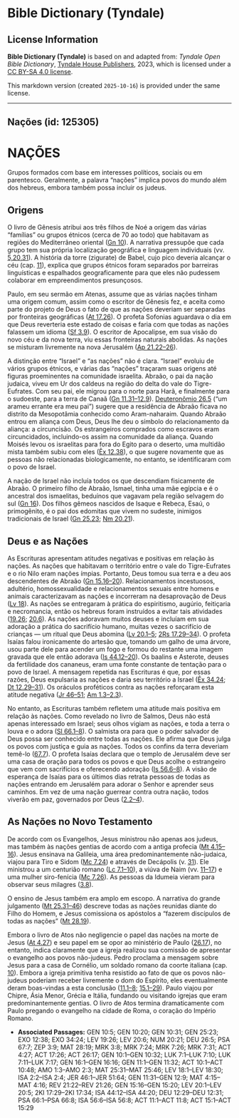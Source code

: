# Bible Dictionary (Tyndale)

## License Information

**Bible Dictionary (Tyndale)** is based on and adapted from: _Tyndale Open Bible Dictionary_, [Tyndale House Publishers](https://tyndaleopenresources.com/), 2023, which is licensed under a [CC BY-SA 4.0 license](https://creativecommons.org/licenses/by-sa/4.0/legalcode.en).

This markdown version (created `2025-10-16`) is provided under the same license.



--------------------------------

## Nações (id: 125305)

NAÇÕES
======

Grupos formados com base em interesses políticos, sociais ou em parentesco. Geralmente, a palavra “nações” implica povos do mundo além dos hebreus, embora também possa incluir os judeus.

Origens
-------

O livro de Gênesis atribui aos três filhos de Noé a origem das várias “famílias” ou grupos étnicos (cerca de 70 ao todo) que habitavam as regiões do Mediterrâneo oriental ([Gn 10](https://ref.ly/Gen10:1-Gen10:32)). A narrativa pressupõe que cada grupo tem sua própria localização geográfica e linguagem individuais (vv. [5,20,31](https://ref.ly/Gen10:5)). A história da torre (zigurate) de Babel, cujo pico deveria alcançar o céu (cap. [11](https://ref.ly/Gen11:1-Gen11:32)), explica que grupos étnicos foram separados por barreiras linguísticas e espalhados geograficamente para que eles não pudessem colaborar em empreendimentos presunçosos.

Paulo, em seu sermão em Atenas, assume que as várias nações tinham uma origem comum, assim como o escritor de Gênesis fez, e aceita como parte do projeto de Deus o fato de que as nações deveriam ser separadas por fronteiras geográficas ([At 17\.26](https://ref.ly/Acts17:26)). O profeta Sofonias aguardava o dia em que Deus reverteria este estado de coisas e faria com que todas as nações falassem um idioma ([Sf 3\.9](https://ref.ly/Zeph3:9)). O escritor de Apocalipse, em sua visão do novo céu e da nova terra, viu essas fronteiras naturais abolidas. As nações se misturam livremente na nova Jerusalém ([Ap 21\.22–26](https://ref.ly/Rev21:22-Rev21:26)).

A distinção entre “Israel” e “as nações” não é clara. “Israel” evoluiu de vários grupos étnicos, e várias das “nações” traçaram suas origens até figuras proeminentes na comunidade israelita. Abraão, o pai da nação judaica, viveu em Ur dos caldeus na região do delta do vale do Tigre\-Eufrates. Com seu pai, ele migrou para o norte para Harã, e finalmente para o sudoeste, para a terra de Canaã ([Gn 11\.31–12\.9](https://ref.ly/Gen11:31-Gen12:9)). [Deuteronômio 26\.5](https://ref.ly/Deut26:5) (“um arameu errante era meu pai”) sugere que a residência de Abraão ficava no distrito da Mesopotâmia conhecido como Aram\-naharaim. Quando Abraão entrou em aliança com Deus, Deus lhe deu o símbolo do relacionamento da aliança: a circuncisão. Os estrangeiros comprados como escravos eram circuncidados, incluindo\-os assim na comunidade da aliança. Quando Moisés levou os israelitas para fora do Egito para o deserto, uma multidão mista também subiu com eles ([Êx 12\.38](https://ref.ly/Exod12:38)), o que sugere novamente que as pessoas não relacionadas biologicamente, no entanto, se identificaram com o povo de Israel.

A nação de Israel não incluía todos os que descendiam fisicamente de Abraão. O primeiro filho de Abraão, Ismael, tinha uma mãe egípcia e é o ancestral dos ismaelitas, beduínos que vagavam pela região selvagem do sul ([Gn 16](https://ref.ly/Gen16:1-Gen16:16)). Dos filhos gêmeos nascidos de Isaque e Rebeca, Esaú, o primogênito, é o pai dos edomitas que vivem no sudeste, inimigos tradicionais de Israel ([Gn 25\.23](https://ref.ly/Gen25:23); [Nm 20\.21](https://ref.ly/Num20:21)).

Deus e as Nações
----------------

As Escrituras apresentam atitudes negativas e positivas em relação às nações. As nações que habitavam o território entre o vale do Tigre\-Eufrates e o rio Nilo eram nações ímpias. Portanto, Deus tomou sua terra e a deu aos descendentes de Abraão ([Gn 15\.16–20](https://ref.ly/Gen15:16-Gen15:20)). Relacionamentos incestuosos, adultério, homossexualidade e relacionamentos sexuais entre homens e animais caracterizavam as nações e incorreram na desaprovação de Deus ([Lv 18](https://ref.ly/Lev18:1-Lev18:30)). As nações se entregaram à prática do espiritismo, augúrio, feitiçaria e necromancia, então os hebreus foram instruídos a evitar tais atividades ([19\.26](https://ref.ly/Lev19:26); [20\.6](https://ref.ly/Lev20:6)). As nações adoravam muitos deuses e incluíam em sua adoração a prática do sacrifício humano, muitas vezes o sacrifício de crianças — um ritual que Deus abomina ([Lv 20\.1–5](https://ref.ly/Lev20:1-Lev20:5); [2Rs 17\.29–34](https://ref.ly/2Kgs17:29-2Kgs17:34)). O profeta Isaías falou ironicamente do artesão que, tomando um galho de uma árvore, usou parte dele para acender um fogo e formou do restante uma imagem gravada que ele então adorava ([Is 44\.12–20](https://ref.ly/Isa44:12-Isa44:20)). Os baalins e Asterote, deuses da fertilidade dos cananeus, eram uma fonte constante de tentação para o povo de Israel. A mensagem repetida nas Escrituras é que, por essas razões, Deus expulsaria as nações e daria seu território a Israel ([Êx 34\.24](https://ref.ly/Exod34:24); [Dt 12\.29–31](https://ref.ly/Deut12:29-Deut12:31)). Os oráculos proféticos contra as nações reforçaram esta atitude negativa ([Jr 46–51](https://ref.ly/Jer46:1-Jer51:64); [Am 1\.3–2\.3](https://ref.ly/Amos1:3-Amos2:3)).

No entanto, as Escrituras também refletem uma atitude mais positiva em relação às nações. Como revelado no livro de Salmos, Deus não está apenas interessado em Israel; seus olhos vigiam as nações, e toda a terra o louva e o adora ([Sl 66\.1–8](https://ref.ly/Ps66:1-Ps66:8)). O salmista ora para que o poder salvador de Deus possa ser conhecido entre todas as nações. Ele afirma que Deus julga os povos com justiça e guia as nações. Todos os confins da terra deveriam temê\-lo ([67\.7](https://ref.ly/Ps67:7)). O profeta Isaías declara que o templo de Jerusalém deve ser uma casa de oração para todos os povos e que Deus acolhe o estrangeiro que vem com sacrifícios e oferecendo adoração ([Is 56\.6–8](https://ref.ly/Isa56:6-Isa56:8)). A visão de esperança de Isaías para os últimos dias retrata pessoas de todas as nações entrando em Jerusalém para adorar o Senhor e aprender seus caminhos. Em vez de uma nação guerrear contra outra nação, todos viverão em paz, governados por Deus ([2\.2–4](https://ref.ly/Isa2:2-Isa2:4)).

As Nações no Novo Testamento
----------------------------

De acordo com os Evangelhos, Jesus ministrou não apenas aos judeus, mas também às nações gentias de acordo com a antiga profecia ([Mt 4\.15–16](https://ref.ly/Matt4:15-Matt4:16)). Jesus ensinava na Galileia, uma área predominantemente não\-judaica, viajou para Tiro e Sidom ([Mc 7\.24](https://ref.ly/Mark7:24)) e através de Decápolis (v. [31](https://ref.ly/Mark7:31)). Ele ministrou a um centurião romano ([Lc 7\.1–10](https://ref.ly/Luke7:1-Luke7:10)), a viúva de Naim (vv. [11–17](https://ref.ly/Luke7:11-Luke7:17)) e uma mulher siro\-fenícia ([Mc 7\.26](https://ref.ly/Mark7:26)). As pessoas da Idumeia vieram para observar seus milagres ([3\.8](https://ref.ly/Mark3:8)).

O ensino de Jesus também era amplo em escopo. A narrativa do grande julgamento ([Mt 25\.31–46](https://ref.ly/Matt25:31-Matt25:46)) descreve todas as nações reunidas diante do Filho do Homem, e Jesus comissiona os apóstolos a “fazerem discípulos de todas as nações” ([Mt 28\.19](https://ref.ly/Matt28:19)).

Embora o livro de Atos não negligencie o papel das nações na morte de Jesus ([At 4\.27](https://ref.ly/Acts4:27)) e seu papel em se opor ao ministério de Paulo ([26\.17](https://ref.ly/Acts26:17)), no entanto, indica claramente que a igreja realizou sua comissão de apresentar o evangelho aos povos não\-judeus. Pedro proclama a mensagem sobre Jesus para a casa de Cornélio, um soldado romano da coorte italiana (cap. [10](https://ref.ly/Acts10:1-Acts10:48)). Embora a igreja primitiva tenha resistido ao fato de que os povos não\-judeus poderiam receber livremente o dom do Espírito, eles eventualmente deram boas\-vindas a esta conclusão ([11\.1–8](https://ref.ly/Acts11:1-Acts11:8); [15\.1–29](https://ref.ly/Acts15:1-Acts15:29)). Paulo viajou por Chipre, Ásia Menor, Grécia e Itália, fundando ou visitando igrejas que eram predominantemente gentias. O livro de Atos termina dramaticamente com Paulo pregando o evangelho na cidade de Roma, o coração do Império Romano.

* **Associated Passages:** GEN 10:5; GEN 10:20; GEN 10:31; GEN 25:23; EXO 12:38; EXO 34:24; LEV 19:26; LEV 20:6; NUM 20:21; DEU 26:5; PSA 67:7; ZEP 3:9; MAT 28:19; MRK 3:8; MRK 7:24; MRK 7:26; MRK 7:31; ACT 4:27; ACT 17:26; ACT 26:17; GEN 10:1–GEN 10:32; LUK 7:1–LUK 7:10; LUK 7:11–LUK 7:17; GEN 16:1–GEN 16:16; GEN 11:1–GEN 11:32; ACT 10:1–ACT 10:48; AMO 1:3–AMO 2:3; MAT 25:31–MAT 25:46; LEV 18:1–LEV 18:30; ISA 2:2–ISA 2:4; JER 46:1–JER 51:64; GEN 11:31–GEN 12:9; MAT 4:15–MAT 4:16; REV 21:22–REV 21:26; GEN 15:16–GEN 15:20; LEV 20:1–LEV 20:5; 2KI 17:29–2KI 17:34; ISA 44:12–ISA 44:20; DEU 12:29–DEU 12:31; PSA 66:1–PSA 66:8; ISA 56:6–ISA 56:8; ACT 11:1–ACT 11:8; ACT 15:1–ACT 15:29

